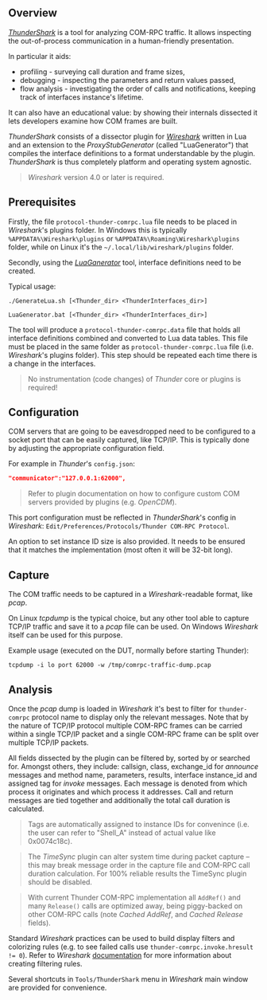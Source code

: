 ## Overview

[*ThunderShark*](https://github.com/WebPlatformForEmbedded/ThunderShark) is a tool for analyzing COM-RPC traffic. It allows inspecting the out-of-process communication in a human-friendly presentation. 

In particular it aids: 
- profiling - surveying call duration and frame sizes, 
- debugging - inspecting the parameters and return values passed, 
- flow analysis - investigating the order of calls and notifications, keeping track of interfaces instance's lifetime. 

It can also have an educational value: by showing their internals dissected it lets developers examine how COM frames are built.

*ThunderShark* consists of a dissector plugin for [*Wireshark*](https://www.wireshark.org) written in Lua and an extension to the *ProxyStubGenerator* (called "LuaGenerator") that compiles the 
interface definitions to a format understandable by the plugin. *ThunderShark* is thus completely platform and operating system agnostic.

> *Wireshark* version 4.0 or later is required.

## Prerequisites

Firstly, the file ```protocol-thunder-comrpc.lua``` file needs to be placed in *Wireshark*'s plugins folder. In Windows this is typically ```%APPDATA%\Wireshark\plugins```
or ```%APPDATA%\Roaming\Wireshark\plugins``` folder, while on Linux it's the ```~/.local/lib/wireshark/plugins``` folder.

Secondly, using the [*LuaGanerator*](https://github.com/rdkcentral/ThunderTools/tree/master/LuaGenerator) tool, interface definitions need to be created. 

Typical usage:
```
./GenerateLua.sh [<Thunder_dir> <ThunderInterfaces_dir>]
```
```
LuaGenerator.bat [<Thunder_dir> <ThunderInterfaces_dir>]
```

The tool will produce a ```protocol-thunder-comrpc.data``` file that holds all interface definitions combined and converted to Lua data tables. This file must be
placed in the same folder as ```protocol-thunder-comrpc.lua``` file (i.e. *Wireshark*'s plugins folder). This step should be repeated each time there is a change in the interfaces.

> No instrumentation (code changes) of *Thunder* core or plugins is required!

## Configuration

COM servers that are going to be eavesdropped need to be configured to a socket port that can be easily captured, like TCP/IP. This is typically done by adjusting the appropriate
configuration field.

For example in *Thunder*'s ```config.json```:
```json
"communicator":"127.0.0.1:62000",
```

> Refer to plugin documentation on how to configure custom COM servers provided by plugins (e.g. *OpenCDM*).

This port configuration must be reflected in *ThunderShark*'s config in *Wireshark*: ```Edit/Preferences/Protocols/Thunder COM-RPC Protocol```.

An option to set instance ID size is also provided. It needs to be ensured that it matches the implementation (most often it will be 32-bit long).

## Capture

The COM traffic needs to be captured in a *Wireshark*-readable format, like *pcap*. 

On Linux *tcpdump* is the typical choice, but any other tool able to capture TCP/IP traffic and save it to a *pcap* file can be used. On Windows *Wireshark* itself can be used for this purpose.

Example usage (executed on the DUT, normally before starting Thunder):
```
tcpdump -i lo port 62000 -w /tmp/comrpc-traffic-dump.pcap
```

## Analysis

Once the *pcap* dump is loaded in *Wireshark* it's best to filter for ```thunder-comrpc``` protocol name to display only the relevant messages. Note that by the nature of TCP/IP protocol multiple COM-RPC 
frames can be carried within a single TCP/IP packet and a single COM-RPC frame can be split over multiple TCP/IP packets.

All fields dissected by the plugin can be filtered by, sorted by or searched for. Amongst others, they include: callsign, class, exchange_id for *announce* messages and method name, 
parameters, results, interface instance_id and assigned tag for *invoke* messages. Each message is denoted from which process it originates and which process it addresses. Call and return messages are
tied together and additionally the total call duration is calculated.

> Tags are automatically assigned to instance IDs for convenince (i.e. the user can refer to "Shell_A" instead of actual value like 0x0074c18c).

> The *TimeSync* plugin can alter system time during packet capture – this may break message order in the capture file and COM-RPC call duration calculation. For 100% reliable results the TimeSync plugin should be disabled.

> With current Thunder COM-RPC implementation all ```AddRef()``` and many ```Release()``` calls are optimized away, being piggy-backed on other COM-RPC calls (note *Cached AddRef*, and *Cached Release* fields).

Standard *Wireshark* practices can be used to build display filters and colorizing rules (e.g. to see failed calls use ```thunder-comrpc.invoke.hresult != 0```). Refer to *Wireshark* 
[documentation](https://www.wireshark.org/docs/) for more information about creating filtering rules.

Several shortcuts in ```Tools/ThunderShark``` menu in *Wireshark* main window are provided for convenience.
